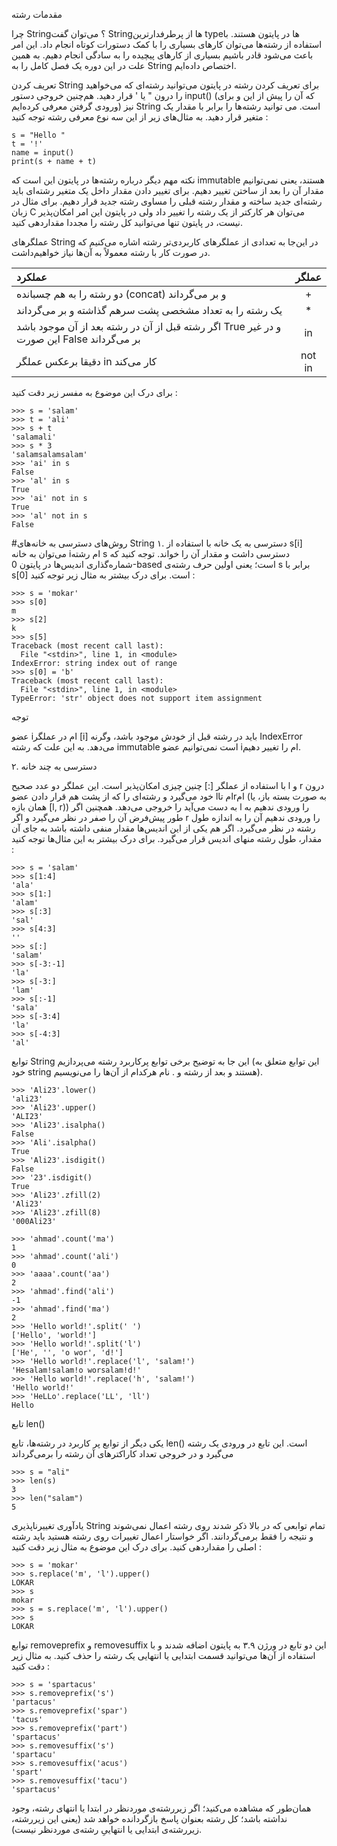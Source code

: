 مقدمات رشته

چرا String؟
می‌توان گفت Stringها از پرطرفدارترین typeها در پایتون هستند. با استفاده از رشته‌ها می‌توان کارهای بسیاری را با کمک دستورات کوتاه انجام‌ داد. این امر باعث می‌شود قادر باشیم بسیاری از کارهای پیچیده‌ را به سادگی انجام دهیم. به همین علت در این دوره یک فصل کامل را به String اختصاص داده‌ایم.

تعریف کردن String
برای تعریف کردن رشته در پایتون می‌توانید رشته‌ای که می‌خواهید را درون " یا ' قرار دهید. هم‌چنین خروجی دستور input() (که آن را پیش از این و برای ورودی گرفتن معرفی کرده‌ایم) نیز String است. می توانید رشته‌ها را برابر با مقدار یک متغیر قرار دهید. به مثال‌های زیر از این سه نوع معرفی رشته توجه کنید :

```angular2html
s = "Hello "
t = '!'
name = input()
print(s + name + t)
```

نکته مهم دیگر درباره رشته‌ها در پایتون این است که immutable هستند، یعنی نمی‌توانیم مقدار آن را بعد از ساختن تغییر دهیم. برای تغییر دادن مقدار داخل یک متغیر رشته‌ای باید رشته‌ای جدید ساخته و مقدار رشته قبلی را مساوی رشته جدید قرار دهیم. برای مثال در زبان C می‌توان هر کارکتر از یک رشته را تغییر داد ولی در پایتون این امر امکان‌پذیر نیست، در پایتون تنها می‌توانید کل رشته را مجددا مقداردهی کنید.


عملگرهای String
در این‌جا به تعدادی از عملگرهای کاربردی‌تر رشته اشاره می‌کنیم که در صورت کار با رشته معمولاً به آن‌ها نیاز خواهیم‌داشت.


| عملکرد |عملگر  |
| :---        |    :----:   |
| دو رشته را به هم چسبانده (concat) و بر می‌گرداند | + |
| یک رشته را به تعداد مشخصی پشت سرهم گذاشته و بر می‌گرداند| * |
| اگر رشته قبل از آن در رشته بعد از آن موجود باشد True و در غیر این صورت False بر می‌گرداند | in |
|دقیقا برعکس عملگر in کار می‌کند | not in |

برای درک این موضوع به مفسر زیر دقت کنید :

```angular2html
>>> s = 'salam'
>>> t = 'ali'
>>> s + t
'salamali'
>>> s * 3
'salamsalamsalam'
>>> 'ai' in s
False
>>> 'al' in s
True
>>> 'ai' not in s
True
>>> 'al' not in s
False
```

#روش‌های دسترسی به خانه‌های String
۱. دسترسی به یک خانه
با استفاده از s[i] می‌توان به خانه iام رشته s دسترسی داشت و مقدار آن را خواند. توجه کنید که شماره‌گذاری اندیس‌ها در پایتون 0-based است؛ یعنی اولین حرف رشته‌ی s برابر با s[0] است. برای درک بیشتر به مثال زیر توجه کنید :

```
>>> s = 'mokar'
>>> s[0]
m
>>> s[2]
k
>>> s[5]
Traceback (most recent call last):
  File "<stdin>", line 1, in <module>
IndexError: string index out of range
>>> s[0] = 'b'
Traceback (most recent call last):
  File "<stdin>", line 1, in <module>
TypeError: 'str' object does not support item assignment
```

توجه

عضو  iام در عملگر [i] باید در رشته قبل از خودش موجود باشد، وگرنه IndexError می‌دهد.  به این علت که رشته immutable است نمی‌توانیم عضو iام را تغییر دهیم.

۲. دسترسی به چند خانه

با استفاده از عملگر [:] چنین چیزی امکان‌پذیر است. این عملگر دو عدد صحیح l و r درون خود می‌گیرد و رشته‌ای را که از پشت هم قرار دادن عضو lام تاrام (به صورت بسته باز، یا همان بازه [l, r)) به دست می‌آید را خروجی می‌دهد. همچنین اگر l را ورودی ندهیم به طور پیش‌فرض آن را صفر در نظر می‌گیرد و اگر r را ورودی ندهیم آن را به اندازه طول‌ رشته در نظر می‌گیرد. اگر هم یکی از این‌ اندیس‌ها مقدار منفی داشته باشد به جای آن مقدار، طول رشته منهای اندیس قرار می‌گیرد. برای درک بیشتر به این مثال‌ها توجه کنید :

```angular2html
>>> s = 'salam'
>>> s[1:4]
'ala'
>>> s[1:]
'alam'
>>> s[:3]
'sal'
>>> s[4:3]
''
>>> s[:]
'salam'
>>> s[-3:-1]
'la'
>>> s[-3:]
'lam'
>>> s[:-1]
'sala'
>>> s[-3:4]
'la'
>>> s[-4:3]
'al'
```

توابع String
این جا به توضیح برخی توابع‌ پرکاربرد رشته می‌پردازیم (این توابع متعلق به خود string هستند و بعد از رشته و . نام هرکدام از آن‌ها را می‌نویسیم).

```angular2html
>>> 'Ali23'.lower()
'ali23'
>>> 'Ali23'.upper()
'ALI23'
>>> 'Ali23'.isalpha()
False
>>> 'Ali'.isalpha()
True
>>> 'Ali23'.isdigit()
False
>>> '23'.isdigit()
True
>>> 'Ali23'.zfill(2)
'Ali23'
>>> 'Ali23'.zfill(8)
'000Ali23'
```

```angular2html
>>> 'ahmad'.count('ma')
1
>>> 'ahmad'.count('ali')
0
>>> 'aaaa'.count('aa')
2
>>> 'ahmad'.find('ali')
-1
>>> 'ahmad'.find('ma')
2
>>> 'Hello world!'.split(' ')
['Hello', 'world!']
>>> 'Hello world!'.split('l')
['He', '', 'o wor', 'd!']
>>> 'Hello world!'.replace('l', 'salam!')
'Hesalam!salam!o worsalam!d!'
>>> 'Hello world!'.replace('h', 'salam!')
'Hello world!'
>>> 'HeLLo'.replace('LL', 'll')
Hello
```

تابع len()

یکی دیگر از توابع پر کاربرد در رشته‌ها، تابع len() است. این تابع در ورودی یک رشته می‌گیرد و در خروجی تعداد کاراکترهای آن رشته را برمی‌گرداند

```angular2html
>>> s = "ali"
>>> len(s)
3
>>> len("salam")
5
```

یادآوری تغییرناپذیری String
تمام توابعی که در بالا ذکر شدند روی رشته اعمال نمی‌شوند و نتیجه را فقط برمی‌گردانند. اگر خواستار اعمال تغییرات روی رشته هستید باید رشته اصلی را مقداردهی کنید. برای درک این موضوع به مثال زیر دقت کنید :

```angular2html
>>> s = 'mokar'
>>> s.replace('m', 'l').upper()
LOKAR
>>> s
mokar
>>> s = s.replace('m', 'l').upper()
>>> s
LOKAR
```

توابع removeprefix و removesuffix
این دو تابع در ورژن ۳.۹ به پایتون اضافه شدند و با استفاده از آن‌ها می‌توانید قسمت ابتدایی یا انتهایی یک رشته را حذف کنید. به مثال زیر دقت کنید :

```angular2html
>>> s = 'spartacus'
>>> s.removeprefix('s')
'partacus'
>>> s.removeprefix('spar')
'tacus'
>>> s.removeprefix('part')
'spartacus'
>>> s.removesuffix('s')
'spartacu'
>>> s.removesuffix('acus')
'spart'
>>> s.removesuffix('tacu')
'spartacus'
```

همان‌طور که مشاهده می‌کنید؛ اگر زیررشته‌ی موردنظر در ابتدا یا انتهای رشته، وجود نداشته باشد؛ کل رشته بعنوان پاسخ بازگردانده خواهد شد (یعنی این زیررشته، زیررشته‌ی ابتدایی یا انتهاییِ رشته‌ی موردنظر نیست).
